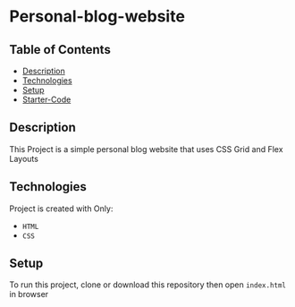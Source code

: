 # Personal-blog-website

## Table of Contents

* [Description](#Description)
* [Technologies](#Technologies)
* [Setup](#Setup)
* [Starter-Code](#Starter-Code)


## Description

This Project is a simple personal blog website that uses CSS Grid and Flex Layouts





## Technologies
Project is created with Only:
* `HTML`
* `CSS`





## Setup
To run this project, clone or download this repository then open `index.html` in browser



